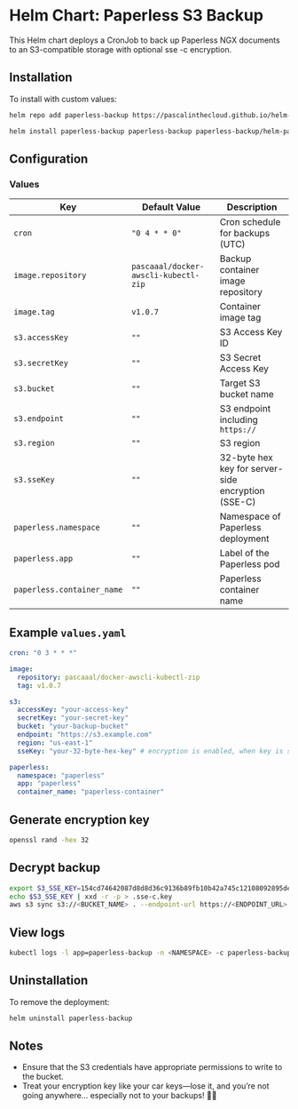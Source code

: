 # Helm Chart: Paperless S3 Backup

This Helm chart deploys a CronJob to back up Paperless NGX documents to an S3-compatible storage with optional sse -c encryption.

## Installation

To install with custom values:

```bash
helm repo add paperless-backup https://pascalinthecloud.github.io/helm-paperless-s3-backup/

helm install paperless-backup paperless-backup paperless-backup/helm-paperless-s3-backup -f values.yaml -n <NAMESPACE>
```

## Configuration

### Values

| Key                | Default Value        | Description |
|--------------------|---------------------|-------------|
| `cron`            | `"0 4 * * 0"`       | Cron schedule for backups (UTC) |
| `image.repository` | `pascaaal/docker-awscli-kubectl-zip` | Backup container image repository |
| `image.tag`       | `v1.0.7`            | Container image tag |
| `s3.accessKey`    | `""`                | S3 Access Key ID |
| `s3.secretKey`    | `""`                | S3 Secret Access Key |
| `s3.bucket`       | `""`                | Target S3 bucket name |
| `s3.endpoint`     | `""`                | S3 endpoint including `https://` |
| `s3.region`       | `""`                | S3 region |
| `s3.sseKey`       | `""`                | 32-byte hex key for server-side encryption (SSE-C) |
| `paperless.namespace` | `""`           | Namespace of Paperless deployment |
| `paperless.app`   | `""`                | Label of the Paperless pod |
| `paperless.container_name` | `""`      | Paperless container name |

## Example `values.yaml`

```yaml
cron: "0 3 * * *"

image:
  repository: pascaaal/docker-awscli-kubectl-zip
  tag: v1.0.7

s3:
  accessKey: "your-access-key"
  secretKey: "your-secret-key"
  bucket: "your-backup-bucket"
  endpoint: "https://s3.example.com"
  region: "us-east-1"
  sseKey: "your-32-byte-hex-key" # encryption is enabled, when key is set

paperless:
  namespace: "paperless"
  app: "paperless"
  container_name: "paperless-container"
```

## Generate encryption key
```bash
openssl rand -hex 32
```

## Decrypt backup
```bash
export S3_SSE_KEY=154cd74642087d8d8d36c9136b89fb10b42a745c12108092895de44ed03518c0
echo $S3_SSE_KEY | xxd -r -p > .sse-c.key
aws s3 sync s3://<BUCKET_NAME> . --endpoint-url https://<ENDPOINT_URL> --sse-c AES256 --sse-c-key fileb://.sse-c.key
```

## View logs
```bash
kubectl logs -l app=paperless-backup -n <NAMESPACE> -c paperless-backup
```
## Uninstallation

To remove the deployment:

```bash
helm uninstall paperless-backup
```

## Notes
- Ensure that the S3 credentials have appropriate permissions to write to the bucket.
- Treat your encryption key like your car keys—lose it, and you’re not going anywhere… especially not to your backups! 🚗🔑

